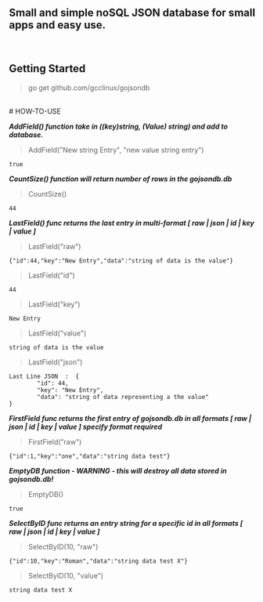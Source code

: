 
## Small and simple noSQL JSON database for small apps and easy use.
<br>

## Getting Started
>go get github.com/gcclinux/gojsondb

<br>
# HOW-TO-USE

***AddField() function take in ((key)string, (Value) string) and add to database.***

>AddField("New string Entry", "new value string entry")

```true```

***CountSize() function will return number of rows in the gojsondb.db***

>CountSize()

````44````

***LastField() func returns the last entry in multi-format [ raw | json | id | key | value ]***

>LastField("raw")

```{"id":44,"key":"New Entry","data":"string of data is the value"}```

>LastField("id")

```44```

>LastField("key")

```New Entry```

>LastField("value")

```string of data is the value```

>LastField("json")

```
Last Line JSON  :  {
        "id": 44,
        "key": "New Entry",
        "data": "string of data representing a the value"
}
```
***FirstField func returns the first entry of gojsondb.db in all formats [ raw | json | id | key | value ] specify format required***

>FirstField("raw")

```{"id":1,"key":"one","data":"string data test"}```

***EmptyDB function - WARNING - this will destroy all data stored in gojsondb.db!***

> EmptyDB() 

```true```

***SelectByID func returns an entry string for a specific id in all formats [ raw | json | id | key | value ]***
>SelectByID(10, "raw")

```{"id":10,"key":"Roman","data":"string data test X"}```

>SelectByID(10, "value")

```string data test X```


